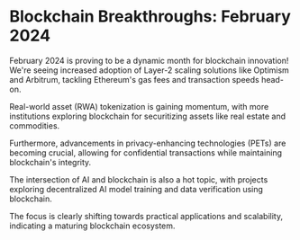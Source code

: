 # Blockchain Breakthroughs: February 2024

February 2024 is proving to be a dynamic month for blockchain innovation! We're seeing increased adoption of Layer-2 scaling solutions like Optimism and Arbitrum, tackling Ethereum's gas fees and transaction speeds head-on.

Real-world asset (RWA) tokenization is gaining momentum, with more institutions exploring blockchain for securitizing assets like real estate and commodities.

Furthermore, advancements in privacy-enhancing technologies (PETs) are becoming crucial, allowing for confidential transactions while maintaining blockchain's integrity.

The intersection of AI and blockchain is also a hot topic, with projects exploring decentralized AI model training and data verification using blockchain.

The focus is clearly shifting towards practical applications and scalability, indicating a maturing blockchain ecosystem.
